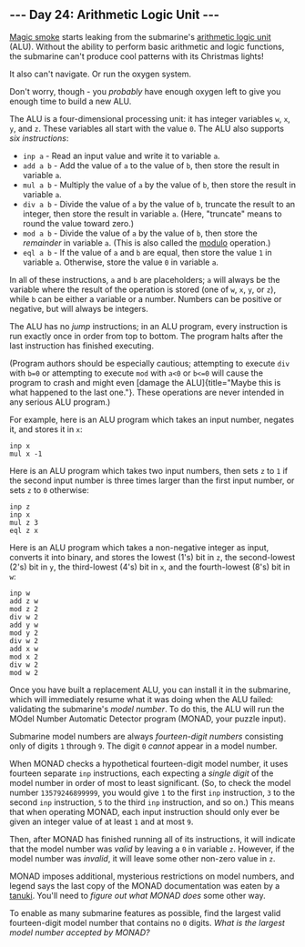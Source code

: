 ## \-\-- Day 24: Arithmetic Logic Unit \-\--

[Magic smoke](https://en.wikipedia.org/wiki/Magic_smoke) starts leaking
from the submarine\'s [arithmetic logic
unit](https://en.wikipedia.org/wiki/Arithmetic_logic_unit) (ALU).
Without the ability to perform basic arithmetic and logic functions, the
submarine can\'t produce cool patterns with its Christmas lights!

It also can\'t navigate. Or run the oxygen system.

Don\'t worry, though - you *probably* have enough oxygen left to give
you enough time to build a new ALU.

The ALU is a four-dimensional processing unit: it has integer variables
`w`, `x`, `y`, and `z`. These variables all start with the value `0`.
The ALU also supports *six instructions*:

-   `inp a` - Read an input value and write it to variable `a`.
-   `add a b` - Add the value of `a` to the value of `b`, then store the
    result in variable `a`.
-   `mul a b` - Multiply the value of `a` by the value of `b`, then
    store the result in variable `a`.
-   `div a b` - Divide the value of `a` by the value of `b`, truncate
    the result to an integer, then store the result in variable `a`.
    (Here, \"truncate\" means to round the value toward zero.)
-   `mod a b` - Divide the value of `a` by the value of `b`, then store
    the *remainder* in variable `a`. (This is also called the
    [modulo](https://en.wikipedia.org/wiki/Modulo_operation) operation.)
-   `eql a b` - If the value of `a` and `b` are equal, then store the
    value `1` in variable `a`. Otherwise, store the value `0` in
    variable `a`.

In all of these instructions, `a` and `b` are placeholders; `a` will
always be the variable where the result of the operation is stored (one
of `w`, `x`, `y`, or `z`), while `b` can be either a variable or a
number. Numbers can be positive or negative, but will always be
integers.

The ALU has no *jump* instructions; in an ALU program, every instruction
is run exactly once in order from top to bottom. The program halts after
the last instruction has finished executing.

(Program authors should be especially cautious; attempting to execute
`div` with `b=0` or attempting to execute `mod` with `a<0` or `b<=0`
will cause the program to crash and might even [damage the
ALU]{title="Maybe this is what happened to the last one."}. These
operations are never intended in any serious ALU program.)

For example, here is an ALU program which takes an input number, negates
it, and stores it in `x`:

    inp x
    mul x -1

Here is an ALU program which takes two input numbers, then sets `z` to
`1` if the second input number is three times larger than the first
input number, or sets `z` to `0` otherwise:

    inp z
    inp x
    mul z 3
    eql z x

Here is an ALU program which takes a non-negative integer as input,
converts it into binary, and stores the lowest (1\'s) bit in `z`, the
second-lowest (2\'s) bit in `y`, the third-lowest (4\'s) bit in `x`, and
the fourth-lowest (8\'s) bit in `w`:

    inp w
    add z w
    mod z 2
    div w 2
    add y w
    mod y 2
    div w 2
    add x w
    mod x 2
    div w 2
    mod w 2

Once you have built a replacement ALU, you can install it in the
submarine, which will immediately resume what it was doing when the ALU
failed: validating the submarine\'s *model number*. To do this, the ALU
will run the MOdel Number Automatic Detector program (MONAD, your puzzle
input).

Submarine model numbers are always *fourteen-digit numbers* consisting
only of digits `1` through `9`. The digit `0` *cannot* appear in a model
number.

When MONAD checks a hypothetical fourteen-digit model number, it uses
fourteen separate `inp` instructions, each expecting a *single digit* of
the model number in order of most to least significant. (So, to check
the model number `13579246899999`, you would give `1` to the first `inp`
instruction, `3` to the second `inp` instruction, `5` to the third `inp`
instruction, and so on.) This means that when operating MONAD, each
input instruction should only ever be given an integer value of at least
`1` and at most `9`.

Then, after MONAD has finished running all of its instructions, it will
indicate that the model number was *valid* by leaving a `0` in variable
`z`. However, if the model number was *invalid*, it will leave some
other non-zero value in `z`.

MONAD imposes additional, mysterious restrictions on model numbers, and
legend says the last copy of the MONAD documentation was eaten by a
[tanuki](https://en.wikipedia.org/wiki/Japanese_raccoon_dog). You\'ll
need to *figure out what MONAD does* some other way.

To enable as many submarine features as possible, find the largest valid
fourteen-digit model number that contains no `0` digits. *What is the
largest model number accepted by MONAD?*
